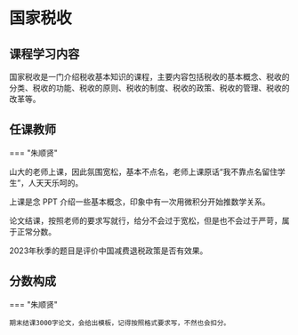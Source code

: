 # 国家税收 

## 课程学习内容

国家税收是一门介绍税收基本知识的课程，主要内容包括税收的基本概念、税收的分类、税收的功能、税收的原则、税收的制度、税收的政策、税收的管理、税收的改革等。


## 任课教师

=== "朱顺贤"

   山大的老师上课，因此氛围宽松，基本不点名，老师上课原话“我不靠点名留住学生”，人天天乐呵的。

   上课是念 PPT 介绍一些基本概念，印象中有一次用微积分开始推数学关系。

   论文结课，按照老师的要求写就行，给分不会过于宽松，但是也不会过于严苛，属于正常分数。
   
   2023年秋季的题目是评价中国减费退税政策是否有效果。



## 分数构成

=== "朱顺贤"

    期末结课3000字论文，会给出模板，记得按照格式要求写，不然也会扣分。
